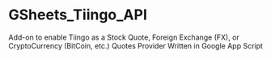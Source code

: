 # GSheets_Tiingo_API
Add-on to enable Tiingo as a Stock Quote, Foreign Exchange (FX), or CryptoCurrency (BitCoin, etc.) Quotes Provider Written in Google App Script

